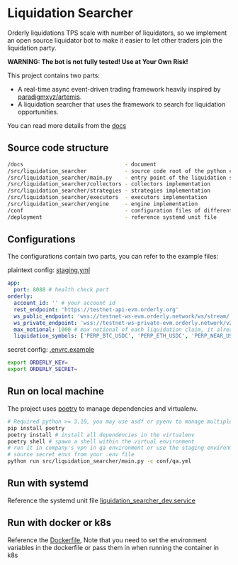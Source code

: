 # Liquidation Searcher

Orderly liquidations TPS scale with number of liquidators, so we implement an open source liquidator bot to make it easier to let other traders join the liquidation party.

**WARNING: The bot is not fully tested! Use at Your Own Risk!**

This project contains two parts:

* A real-time async event-driven trading framework heavily inspired by [paradigmxyz/artemis](https://github.com/paradigmxyz/artemis).
* A liquidation searcher that uses the framework to search for liquidation opportunities.

You can read more details from the [docs](/docs)

## Source code structure

```sh
/docs                                - document
/src/liquidation_searcher            - source code root of the python code
/src/liquidation_searcher/main.py    - entry point of the liquidation searcher
/src/liquidation_searcher/collectors - collectors implementation
/src/liquidation_searcher/strategies - strategies implementation
/src/liquidation_searcher/executors  - executors implementation
/src/liquidation_searcher/engine     - engine implementation
/conf                                - configuration files of different environments
/deployment                          - reference systemd unit file
```

## Configurations

The configurations contain two parts, you can refer to the example files:

plaintext config: [staging.yml](/conf/staging.yml)

```yaml
app:
  port: 8088 # health check port
orderly:
  account_id: '' # your account id
  rest_endpoint: 'https://testnet-api-evm.orderly.org'
  ws_public_endpoint: 'wss://testnet-ws-evm.orderly.network/ws/stream/'
  ws_private_endpoint: 'wss://testnet-ws-private-evm.orderly.network/v2/ws/private/stream/'
  max_notional: 1000 # max notional of each liquidation claim, it already includes the leverage
  liquidation_symbols: ['PERP_BTC_USDC', 'PERP_ETH_USDC', 'PERP_NEAR_USDC', 'PERP_WOO_USDC'] # liquidation symbols whitelist
```

secret config: [.envrc.example](/.envrc.example)

```sh
export ORDERLY_KEY=
export ORDERLY_SECRET=
```

## Run on local machine

The project uses [poetry](https://python-poetry.org/) to manage dependencies and virtualenv.

```sh
# Required python >= 3.10, you may use asdf or pyenv to manage multiple python versions
pip install poetry
poetry install # install all dependencies in the virtualenv
poetry shell # spawn a shell within the virtual environment
# run it in company's vpn in qa environment or use the staging environment
# source secret envs from your .env file
python run src/liquidation_searcher/main.py -c conf/qa.yml
```

## Run with systemd

Reference the systemd unit file [liquidation_searcher_dev.service](/deployment/liquidation_searcher_dev.service)

## Run with docker or k8s

Reference the [Dockerfile](/Dockerfile), Note that you need to set the environment variables in the dockerfile or pass them in when running the container in k8s
